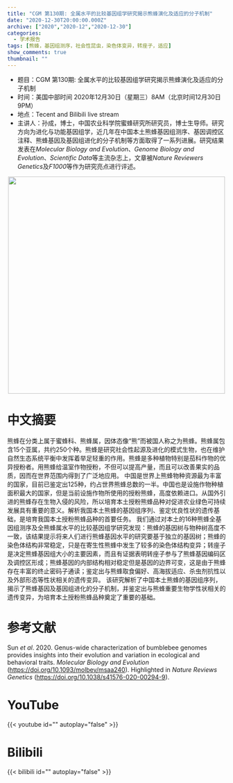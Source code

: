 ```yaml
---
title: "CGM 第130期: 全属水平的比较基因组学研究揭示熊蜂演化及适应的分子机制"
date: "2020-12-30T20:00:00.000Z"
archive: ["2020","2020-12","2020-12-30"]
categories:
  - 学术报告
tags: [熊蜂，基因组测序，社会性昆虫，染色体变异，转座子，适应]
show_comments: true
thumbnail: ""
---
```


- 题目：CGM 第130期: 全属水平的比较基因组学研究揭示熊蜂演化及适应的分子机制
- 时间：美国中部时间 2020年12月30日（星期三）8AM（北京时间12月30日 9PM）
- 地点：Tecent and Bilibili live stream
- 主讲人：孙成，博士，中国农业科学院蜜蜂研究所研究员，博士生导师。研究方向为进化与功能基因组学，近几年在中国本土熊蜂基因组测序、基因调控区注释、熊蜂基因及基因组进化的分子机制等方面取得了一系列进展。研究结果发表在*Molecular Biology and Evolution*、*Genome Biology and Evolution*、*Scientific Data*等主流杂志上，文章被*Nature Reviewers Genetics*及*F1000*等作为研究亮点进行评述。



<div align="center">
<img src="https://i.loli.net/2020/12/28/QXfHlGAOc3saD9g.jpg" height=500>
</div>


# 中文摘要

熊蜂在分类上属于蜜蜂科、熊蜂属，因体态像“熊”而被国人称之为熊蜂。熊蜂属包含15个亚属，共约250个种。熊蜂是研究社会性起源及进化的模式生物，也在维护自然生态系统平衡中发挥着举足轻重的作用。熊蜂是多种植物特别是茄科作物的优异授粉者。用熊蜂给温室作物授粉，不但可以提高产量，而且可以改善果实的品质，因而在世界范围内得到了广泛地应用。
中国是世界上熊蜂物种资源最为丰富的国家，目前已鉴定出125种，约占世界熊蜂总数的一半。中国也是设施作物种植面积最大的国家，但是当前设施作物所使用的授粉熊蜂，高度依赖进口。从国外引进的熊蜂存在生物入侵的风险，所以培育本土授粉熊蜂品种对促进农业绿色可持续发展具有重要的意义。解析我国本土熊蜂的基因组序列、鉴定优良性状的遗传基础，是培育我国本土授粉熊蜂品种的首要任务。
我们通过对本土的16种熊蜂全基因组测序及全熊蜂属水平的比较基因组学研究发现：熊蜂的基因树与物种树高度不一致，该结果提示将来人们进行熊蜂基因水平的研究要基于独立的基因树；熊蜂的染色体结构非常稳定，只是在寄生性熊蜂中发生了较多的染色体结构变异；转座子是决定熊蜂基因组大小的主要因素，而且有证据表明转座子参与了熊蜂基因编码区及调控区形成；熊蜂基因的内部结构相对稳定但是基因的边界可变，这是由于熊蜂存在丰富的终止密码子通读；鉴定出与熊蜂取食偏好、高海拔适应、杀虫剂抗性以及外部形态等性状相关的遗传变异。
该研究解析了中国本土熊蜂的基因组序列，揭示了熊蜂基因及基因组进化的分子机制，并鉴定出与熊蜂重要生物学性状相关的遗传变异，为培育本土授粉熊蜂品种奠定了重要的基础。



# 参考文献

Sun *et al*. 2020. Genus-wide characterization of bumblebee genomes provides insights into their evolution and variation in ecological and behavioral traits. *Molecular Biology and Evolution* (https://doi.org/10.1093/molbev/msaa240). 
Highlighted in *Nature Reviews Genetics* (https://doi.org/10.1038/s41576-020-00294-9).

# YouTube

{{< youtube id="" autoplay="false" >}}

# Bilibili

{{< bilibili id="" autoplay="false" >}}

